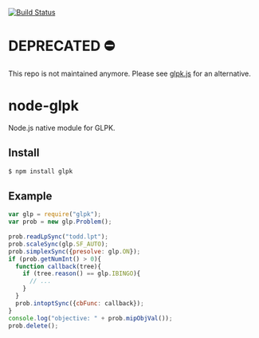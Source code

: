 [![Build Status](https://travis-ci.org/hgourvest/node-glpk.svg?branch=master)](https://travis-ci.org/hgourvest/node-glpk)

# DEPRECATED :no_entry:
This repo is not maintained anymore. Please see [glpk.js](https://github.com/jvail/glpk.js) for an alternative.

# node-glpk
Node.js native module for GLPK.

## Install
```sh
$ npm install glpk
```
## Example
```js
var glp = require("glpk");
var prob = new glp.Problem();
 
prob.readLpSync("todd.lpt");
prob.scaleSync(glp.SF_AUTO);
prob.simplexSync({presolve: glp.ON});
if (prob.getNumInt() > 0){
  function callback(tree){
    if (tree.reason() == glp.IBINGO){
      // ...
    }
  }
  prob.intoptSync({cbFunc: callback});
}
console.log("objective: " + prob.mipObjVal());
prob.delete();
```
